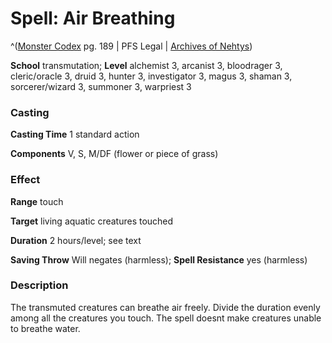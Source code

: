 # Spell: Air Breathing

^([Monster Codex][ss-air-breathing] pg. 189 | PFS Legal | [Archives of Nehtys][sn-air-breathing])

**School** transmutation; **Level** alchemist 3, arcanist 3, bloodrager 3, cleric/oracle 3, druid 3, hunter 3, investigator 3, magus 3, shaman 3, sorcerer/wizard 3, summoner 3, warpriest 3

### Casting

**Casting Time** 1 standard action  

**Components** V, S, M/DF (flower or piece of grass)

### Effect

**Range** touch  

**Target** living aquatic creatures touched  

**Duration** 2 hours/level; see text  

**Saving Throw** Will negates (harmless); **Spell Resistance** yes (harmless)

### Description

The transmuted creatures can breathe air freely. Divide the duration evenly among all the creatures you touch. The spell doesnt make creatures unable to breathe water.

[ss-air-breathing]: http://paizo.com/products/btpy9926
[sn-air-breathing]: http://www.archivesofnethys.com/SpellDisplay.aspx?ItemName=Air%20Breathing